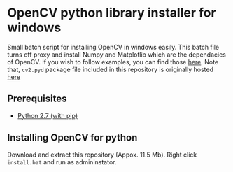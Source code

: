 # OpenCV python library installer for windows

Small batch script for installing OpenCV in windows easily. This batch file turns off proxy and install Numpy and Matplotlib 
which are the dependacies of OpenCV. If you wish to follow examples, you can find those [here](https://github.com/opencv/opencv). 
Note that, `cv2.pyd` package file included in this repository is originally hosted [here](https://sourceforge.net/projects/opencvlibrary/files/opencv-win/)

## Prerequisites

   * [Python 2.7 (with pip)](https://www.python.org/ftp/python/2.7.13/python-2.7.13.msi)

## Installing OpenCV for python

Download and extract this repository (Appox. 11.5 Mb). Right click `install.bat` and run as admininstator.
